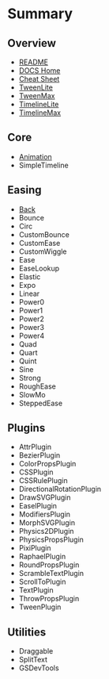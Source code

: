# Summary

## Overview

* [README](readme.md)
* [DOCS Home](README.md)
* [Cheat Sheet](cheat-sheet.md)
* [TweenLite](1.md)
* [TweenMax](tweenmax.md)
* [TimelineLite](timelinelite.md)
* [TimelineMax](timelinemax.md)

## Core

* [Animation](methods.md)
* SimpleTimeline

## Easing

* [Back](easing/back.md)
* Bounce
* Circ
* CustomBounce
* CustomEase
* CustomWiggle
* Ease
* EaseLookup
* Elastic
* Expo
* Linear
* Power0
* Power1
* Power2
* Power3
* Power4
* Quad
* Quart
* Quint
* Sine
* Strong
* RoughEase
* SlowMo
* SteppedEase

## Plugins

* AttrPlugin
* BezierPlugin
* ColorPropsPlugin
* CSSPlugin
* CSSRulePlugin
* DirectionalRotationPlugin
* DrawSVGPlugin
* EaselPlugin
* ModifiersPlugin
* MorphSVGPlugin
* Physics2DPlugin
* PhysicsPropsPlugin
* PixiPlugin
* RaphaelPlugin
* RoundPropsPlugin
* ScrambleTextPlugin
* ScrollToPlugin
* TextPlugin
* ThrowPropsPlugin
* TweenPlugin

## Utilities

* Draggable
* SplitText
* GSDevTools

